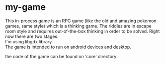 # my-game
This in-process game is an RPG game (like the old and amazing pokemon games, same style) which is a thinking game. 
The riddles are in escape room style and requires out-of-the-box thinking in order to be solved. 
Right now there are two stages.   
I'm using libgdx library.    
The game is intended to run on android devices and desktop.    
     
the code of the game can be found on 'core' directory
